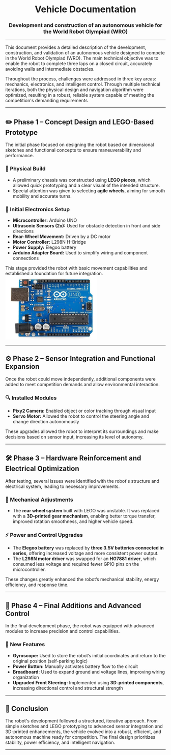 <div align="center">
  
# Vehicle Documentation

### Development and construction of an autonomous vehicle for the World Robot Olympiad (WRO)
---
</div>

This document provides a detailed description of the development, construction, and validation of an autonomous vehicle designed to compete in the World Robot Olympiad (WRO). The main technical objective was to enable the robot to complete three laps on a closed circuit, accurately avoiding walls and intermediate obstacles.

Throughout the process, challenges were addressed in three key areas: mechanics, electronics, and intelligent control. Through multiple technical iterations, both the physical design and navigation algorithm were optimized, resulting in a robust, reliable system capable of meeting the competition's demanding requirements

---

## ✏️ Phase 1 – Concept Design and LEGO-Based Prototype

The initial phase focused on designing the robot based on dimensional sketches and functional concepts to ensure maneuverability and performance.

### 🧱 Physical Build

- A preliminary chassis was constructed using **LEGO pieces**, which allowed quick prototyping and a clear visual of the intended structure.
- Special attention was given to selecting **agile wheels**, aiming for smooth mobility and accurate turns.

### 🔌 Initial Electronics Setup

- **Microcontroller:** Arduino UNO
- **Ultrasonic Sensors (2x):** Used for obstacle detection in front and side directions  
- **Rear-Wheel Movement:** Driven by a DC motor  
- **Motor Controller:** L298N H-Bridge  
- **Power Supply:** Elegoo battery  
- **Arduino Adapter Board:** Used to simplify wiring and component connections  

This stage provided the robot with basic movement capabilities and established a foundation for future integration.
<img src="https://github.com/ItsTheWest/Neo-Ingenieros-JO/blob/e29c1d823745e0fd7d2edbc1f5f1bfaec5b01044/wro2022-fe-template/others/component%20images/Arduino%201%20img.png " height="200"/> 


---

## ⚙️ Phase 2 – Sensor Integration and Functional Expansion

Once the robot could move independently, additional components were added to meet competition demands and allow environmental interaction.

### 🔍 Installed Modules

- **Pixy2 Camera:** Enabled object or color tracking through visual input  
- **Servo Motor:** Allowed the robot to control the steering angle and change direction autonomously  

These upgrades allowed the robot to interpret its surroundings and make decisions based on sensor input, increasing its level of autonomy.

---

## 🛠️ Phase 3 – Hardware Reinforcement and Electrical Optimization

After testing, several issues were identified with the robot's structure and electrical system, leading to necessary improvements.

### 🧩 Mechanical Adjustments

- The **rear wheel system** built with LEGO was unstable. It was replaced with a **3D-printed gear mechanism**, enabling better torque transfer, improved rotation smoothness, and higher vehicle speed.

### ⚡ Power and Control Upgrades

- The **Elegoo battery** was replaced by **three 3.5V batteries connected in series**, offering increased voltage and more consistent power output.
- The **L298N motor driver** was swapped for an **HG7881 driver**, which consumed less voltage and required fewer GPIO pins on the microcontroller.

These changes greatly enhanced the robot’s mechanical stability, energy efficiency, and response time.

---

## 🚀 Phase 4 – Final Additions and Advanced Control

In the final development phase, the robot was equipped with advanced modules to increase precision and control capabilities.

### 🧠 New Features

- **Gyroscope:** Used to store the robot’s initial coordinates and return to the original position (self-parking logic)
- **Power Button:** Manually activates battery flow to the circuit
- **Breadboard:** Used to expand ground and voltage lines, improving wiring organization
- **Upgraded Front Steering:** Implemented using **3D-printed components**, increasing directional control and structural strength

---

## 🧠 Conclusion

The robot's development followed a structured, iterative approach. From simple sketches and LEGO prototyping to advanced sensor integration and 3D-printed enhancements, the vehicle evolved into a robust, efficient, and autonomous machine ready for competition. The final design prioritizes stability, power efficiency, and intelligent navigation.

---





